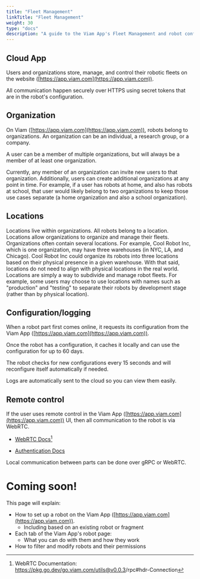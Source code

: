 ```yaml
---
title: "Fleet Management"
linkTitle: "Fleet Management"
weight: 30
type: "docs"
description: "A guide to the Viam App's Fleet Management and robot configuration/control functionality"
---
```


## Cloud App
Users and organizations store, manage, and control their robotic fleets on the website ([https://app.viam.com](https://app.viam.com)).

All communication happen securely over HTTPS using secret tokens that are in the robot's configuration.


## Organization
On Viam ([https://app.viam.com](https://app.viam.com)), robots belong to organizations.
An organization can be an individual, a research group, or a company.

A user can be a member of multiple organizations, but will always be a member of at least one organization.

Currently, any member of an organization can invite new users to that organization.
Additionally, users can create additional organizations at any point in time.
For example, if a user has robots at home, and also has robots at school, that user would likely belong to two organizations to keep those use cases separate (a home organization and also a school organization).

## Locations
Locations live within organizations. All robots belong to a location.
Locations allow organizations to organize and manage their fleets.
Organizations often contain several locations.
For example, Cool Robot Inc, which is one organization, may have three warehouses (in NYC, LA, and Chicago). Cool Robot Inc could organize its robots into three locations based on their physical presence in a given warehouse. 
With that said, locations do not need to align with physical locations in the real world. Locations are simply a way to subdivide and manage robot fleets.
For example, some users may choose to use locations with names such as "production" and "testing" to separate their robots by development stage (rather than by physical location).

## Configuration/logging
When a robot part first comes online, it requests its configuration from the Viam App ([https://app.viam.com](https://app.viam.com)).

Once the robot has a configuration, it caches it locally and can use the configuration for up to 60 days.

The robot checks for new configurations every 15 seconds and will reconfigure itself automatically if needed.

Logs are automatically sent to the cloud so you can view them easily.

## Remote control    

If the user uses remote control in the Viam App ([https://app.viam.com](https://app.viam.com)) UI, then all communication to the robot is via WebRTC.

* <a href="https://pkg.go.dev/go.viam.com/utils@v0.0.3/rpc#hdr-Connection" target="_blank">WebRTC Docs</a>[^webrtc]

* [Authentication Docs](../../security)

[^webrtc]:WebRTC Documentation: <a href="https://pkg.go.dev/go.viam.com/utils@v0.0.3/rpc#hdr-Connection" target="_blank">ht<span></span>tps://pkg.go.dev/go.viam.com/utils@v0.0.3/rpc#hdr-Connection</a>

Local communication between parts can be done over gRPC or WebRTC.

# Coming soon!
This page will explain:

- How to set up a robot on the Viam App ([https://app.viam.com](https://app.viam.com)).
  - Including based on an existing robot or fragment
- Each tab of the Viam App's robot page:
  - What you can do with them and how they work
- How to filter and modify robots and their permissions
